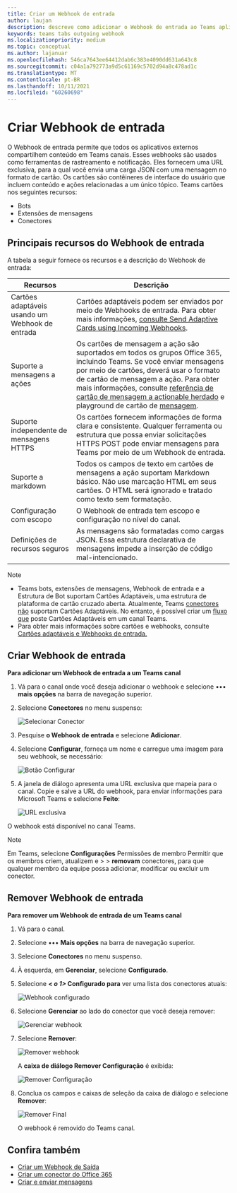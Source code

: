 ```yaml
---
title: Criar um Webhook de entrada
author: laujan
description: descreve como adicionar o Webhook de entrada ao Teams aplicativo e postar solicitações externas para Teams com webhooks de entrada
keywords: teams tabs outgoing webhook
ms.localizationpriority: medium
ms.topic: conceptual
ms.author: lajanuar
ms.openlocfilehash: 546ca7643ee64412dab6c383e4090dd631a643c8
ms.sourcegitcommit: c04a1a792773a9d5c61169c5702d94a8c478ad1c
ms.translationtype: MT
ms.contentlocale: pt-BR
ms.lasthandoff: 10/11/2021
ms.locfileid: "60260698"
---
```

# <a name="create-incoming-webhook"></a>Criar Webhook de entrada

O Webhook de entrada permite que todos os aplicativos externos compartilhem conteúdo em Teams canais. Esses webhooks são usados como ferramentas de rastreamento e notificação. Eles fornecem uma URL exclusiva, para a qual você envia uma carga JSON com uma mensagem no formato de cartão. Os cartões são contêineres de interface do usuário que incluem conteúdo e ações relacionadas a um único tópico. Teams cartões nos seguintes recursos:

* Bots
* Extensões de mensagens
* Conectores

## <a name="key-features-of-incoming-webhook"></a>Principais recursos do Webhook de entrada

A tabela a seguir fornece os recursos e a descrição do Webhook de entrada:

| Recursos | Descrição |
| ------- | ----------- |
|Cartões adaptáveis usando um Webhook de entrada|Cartões adaptáveis podem ser enviados por meio de Webhooks de entrada. Para obter mais informações, [consulte Send Adaptive Cards using Incoming Webhooks](../../webhooks-and-connectors/how-to/connectors-using.md#send-adaptive-cards-using-an-incoming-webhook).|
|Suporte a mensagens a ações|Os cartões de mensagem a ação são suportados em todos os grupos Office 365, incluindo Teams. Se você enviar mensagens por meio de cartões, deverá usar o formato de cartão de mensagem a ação. Para obter mais informações, consulte [referência de cartão de mensagem a actionable herdado](/outlook/actionable-messages/message-card-reference) e playground de cartão de [mensagem](https://messagecardplayground.azurewebsites.net).|
|Suporte independente de mensagens HTTPS|Os cartões fornecem informações de forma clara e consistente. Qualquer ferramenta ou estrutura que possa enviar solicitações HTTPS POST pode enviar mensagens para Teams por meio de um Webhook de entrada.|
|Suporte a markdown|Todos os campos de texto em cartões de mensagens a ação suportam Markdown básico. Não use marcação HTML em seus cartões. O HTML será ignorado e tratado como texto sem formatação.|
|Configuração com escopo|O Webhook de entrada tem escopo e configuração no nível do canal.|
|Definições de recursos seguros|As mensagens são formatadas como cargas JSON. Essa estrutura declarativa de mensagens impede a inserção de código mal-intencionado.|

> [!NOTE]
> * Teams bots, extensões de mensagens, Webhook de entrada e a Estrutura de Bot suportam Cartões Adaptáveis, uma estrutura de plataforma de cartão cruzado aberta. Atualmente, Teams [conectores não](../../webhooks-and-connectors/how-to/connectors-creating.md) suportam Cartões Adaptáveis. No entanto, é possível criar um [fluxo que](https://flow.microsoft.com/blog/microsoft-flow-in-microsoft-teams/) poste Cartões Adaptáveis em um canal Teams.
> * Para obter mais informações sobre cartões e webhooks, consulte [Cartões adaptáveis e Webhooks de entrada.](~/task-modules-and-cards/what-are-cards.md#adaptive-cards-and-incoming-webhooks)

## <a name="create-incoming-webhook"></a>Criar Webhook de entrada

**Para adicionar um Webhook de entrada a um Teams canal**

1. Vá para o canal onde você deseja adicionar o webhook e selecione &#8226;&#8226;&#8226; **mais opções** na barra de navegação superior.
1. Selecione **Conectores** no menu suspenso:

    ![Selecionar Conector](~/assets/images/connectors.png)

1. Pesquise **o Webhook de entrada** e selecione **Adicionar**.
1. Selecione **Configurar**, forneça um nome e carregue uma imagem para seu webhook, se necessário:

    ![Botão Configurar](~/assets/images/configure.png)

1. A janela de diálogo apresenta uma URL exclusiva que mapeia para o canal. Copie e salve a URL do webhook, para enviar informações para Microsoft Teams e selecione **Feito**:

    ![URL exclusiva](~/assets/images/url.png)

O webhook está disponível no canal Teams.

> [!NOTE]
> Em Teams, selecione **Configurações** Permissões de membro Permitir que os membros criem, atualizem e  >    >  **removam** conectores, para que qualquer membro da equipe possa adicionar, modificar ou excluir um conector.

## <a name="remove-incoming-webhook"></a>Remover Webhook de entrada

**Para remover um Webhook de entrada de um Teams canal**

1. Vá para o canal.
1. Selecione &#8226;&#8226;&#8226; **Mais opções** na barra de navegação superior.
1. Selecione **Conectores** no menu suspenso.
1. À esquerda, em **Gerenciar**, selecione **Configurado**.
1. Selecione **< *o 1>* Configurado para** ver uma lista dos conectores atuais:

    ![Webhook configurado](~/assets/images/configured.png)

1. Selecione **Gerenciar** ao lado do conector que você deseja remover:

    ![Gerenciar webhook](~/assets/images/manage.png)

1. Selecione **Remover**:

    ![Remover webhook](~/assets/images/remove.png)

    A **caixa de diálogo Remover Configuração** é exibida:

    ![Remover Configuração](~/assets/images/removeconfiguration.png)

1. Conclua os campos e caixas de seleção da caixa de diálogo e selecione **Remover**:

    ![Remover Final](~/assets/images/finalremove.png)

    O webhook é removido do Teams canal.

## <a name="see-also"></a>Confira também

* [Criar um Webhook de Saída](~/webhooks-and-connectors/how-to/add-outgoing-webhook.md)
* [Criar um conector do Office 365](~/webhooks-and-connectors/how-to/connectors-creating.md)
* [Criar e enviar mensagens](~/webhooks-and-connectors/how-to/connectors-using.md)
